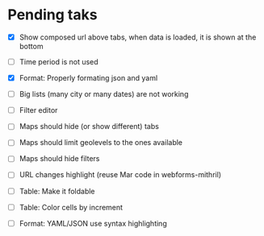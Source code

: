 # Pending taks

- [x] Show composed url above tabs, when data is loaded, it is shown at the bottom
- [ ] Time period is not used
- [x] Format: Properly formating json and yaml
- [ ] Big lists (many city or many dates) are not working
- [ ] Filter editor
- [ ] Maps should hide (or show different) tabs
- [ ] Maps should limit geolevels to the ones available
- [ ] Maps should hide filters
- [ ] URL changes highlight (reuse Mar code in webforms-mithril)
- [ ] Table: Make it foldable
- [ ] Table: Color cells by increment
- [ ] Format: YAML/JSON use syntax highlighting


